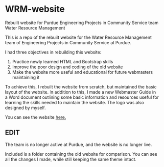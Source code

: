 # WRM-website
Rebuilt website for Purdue Engineering Projects in Community Service team Water Resource Management

This is a repo of the rebuilt website for the Water Resource Management team of Engineering Projects in Community Service at Purdue.

I had three objectives in rebuilding this website:
1. Practice newly learned HTML and Bootstrap skills
2. Improve the poor design and coding of the old website
3. Make the website more useful and educational for future webmasters maintaining it

To achieve this, I rebuilt the website from scratch, but maintained the basic layout of the website. In addition to this, I made a new Webmaster Guide in a Word document outlining some basic information and resources useful for learning the skills needed to maintain the website. The logo was also designed by myself.

You can see the website [here.](https://brooksvb.github.io/WRM-website/)

## EDIT
The team is no longer active at Purdue, and the website is no longer live.

Included is a folder containing the old website for comparison. You can see all the changes I made, while still keeping the same theme intact.
